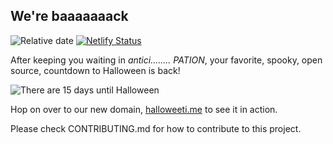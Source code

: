 ## We're baaaaaaack

![Relative date](https://img.shields.io/date/1572480000?color=orange&label=Spooky%20day&style=for-the-badge)
[![Netlify Status](https://api.netlify.com/api/v1/badges/72b6d067-1ba3-48ff-9fd2-296ff5b0ee4f/deploy-status)](https://app.netlify.com/sites/distracted-shaw-96624d/deploys)

After keeping you waiting in _antici........ PATION_, your favorite, spooky, open source, countdown to Halloween is back!

![There are 15 days until Halloween](/img/15-days.png)

Hop on over to our new domain, [halloweeti.me](http://halloweenti.me/) to see it in action.

Please check CONTRIBUTING.md for how to contribute to this project.
